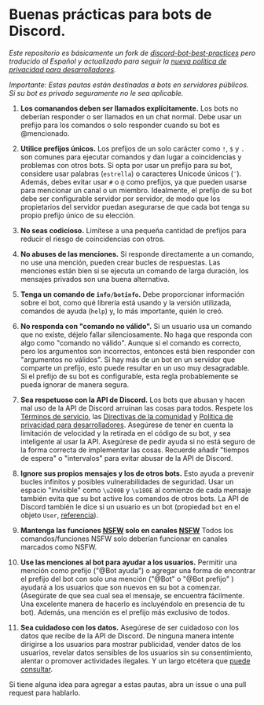 # Buenas prácticas para bots de Discord.
*Este repositorio es básicamente un fork de [discord-bot-best-practices](https://github.com/meew0/discord-bot-best-practices/) pero traducido al Español y actualizado para seguir la [nueva política de privacidad para desarrolladores](https://discord.com/developers/docs/policy).*

*Importante: Estas pautas están destinadas a bots en servidores públicos. Si su bot es privado seguramente no le sea aplicable.*

1. **Los comanandos deben ser llamados explícitamente.** 
    Los bots no deberían responder o ser llamados en un chat normal. Debe usar un prefijo para los comandos o solo responder cuando su bot es @mencionado.

2. **Utilice prefijos únicos.** 
  Los prefijos de un solo carácter como `!`, `$` y `.` son comunes para ejecutar comandos y dan lugar a coincidencias y problemas con otros bots. Si opta por usar un prefijo para su bot, considere usar palabras (`estrella`) o caracteres Unicode únicos (`¨`). Además, debes evitar usar `#` o `@` como prefijos, ya que pueden usarse para mencionar un canal o un miembro. Idealmente, el prefijo de su bot debe ser configurable servidor por servidor, de modo que los propietarios del servidor puedan asegurarse de que cada bot tenga su propio prefijo único de su elección.

3. **No seas codicioso.** 
  Limítese a una pequeña cantidad de prefijos para reducir el riesgo de coincidencias con otros.

4. **No abuses de las menciones.** 
  Si responde directamente a un comando, no use una mención, pueden crear bucles de respuestas. Las menciones están bien si se ejecuta un comando de larga duración, los mensajes privados son una buena alternativa.

5. **Tenga un comando de `info/botinfo`.** 
  Debe proporcionar información sobre el bot, como qué librería está usando y la versión utilizada, comandos de ayuda (`help`) y, lo más importante, quién lo creó.

6. **No responda con "comando no válido".** 
  Si un usuario usa un comando que no existe, déjelo fallar silenciosamente. No haga que responda con algo como "comando no válido". Aunque si el comando es correcto, pero los argumentos son incorrectos, entonces está bien responder con "argumentos no válidos". Si hay más de un bot en un servidor que comparte un prefijo, esto puede resultar en un uso muy desagradable. Si el prefijo de su bot es configurable, esta regla probablemente se pueda ignorar de manera segura.

7. **Sea respetuoso con la API de Discord.**
  Los bots que abusan y hacen mal uso de la API de Discord arruinan las cosas para todos. Respete los [Términos de servicio](https://discord.com/terms), las [Directivas de la comunidad](https://discord.com/guidelines) y [Política de privacidad para desarrolladores](https://discord.com/developers/docs/policy). Asegúrese de tener en cuenta la limitación de velocidad y la retirada en el código de su bot, y sea inteligente al usar la API. Asegúrese de pedir ayuda si no está seguro de la forma correcta de implementar las cosas. Recuerde añadir "tiempos de espera" o "intervalos" para evitar abusar de la API de Discord.

8. **Ignore sus propios mensajes y los de otros bots.**
  Esto ayuda a prevenir bucles infinitos y posibles vulnerabilidades de seguridad. Usar un espacio "invisible" como `\u200B` y `\u180E` al comienzo de cada mensaje también evita que su bot active los comandos de otros bots. La API de Discord también le dice si un usuario es un bot (propiedad `bot` en el objeto `User`, [referencia](https://discord.com/developers/docs/resources/user#user-object)).

9. **Mantenga las funciones [NSFW](https://support.discord.com/hc/es/articles/115000084051) solo en canales [NSFW](https://support.discord.com/hc/es/articles/115000084051)**
  Todos los comandos/funciones NSFW solo deberían funcionar en canales marcados como NSFW.

10. **Use las menciones al bot para ayudar a los usuarios.**
  Permitir una mención como prefijo ("@Bot ayuda") o agregar una forma de encontrar el prefijo del bot con solo una mención ("@Bot" o "@Bot prefijo" ) ayudará a los usuarios que son nuevos en su bot a comenzar. (Asegúrate de que sea cual sea el mensaje, se encuentra fácilmente. Una excelente manera de hacerlo es incluyéndolo en presencia de tu bot). Además, una mención es el prefijo más exclusivo de todos.

11. **Sea cuidadoso con los datos.**
  Asegúrese de ser cuidadoso con los datos que recibe de la API de Discord. De ninguna manera intente dirigirse a los usuarios para mostrar publicidad, vender datos de los usuarios, revelar datos sensibles de los usuarios sin su consentimiento, alentar o promover actividades ilegales. Y un largo etcétera que [puede consultar](https://discord.com/developers/docs/policy).

Si tiene alguna idea para agregar a estas pautas, abra un issue o una pull request para hablarlo.
